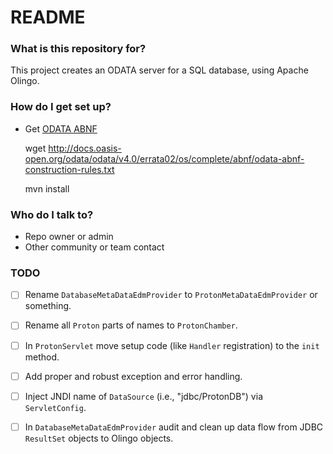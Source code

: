 # README #

### What is this repository for? ###

This project creates an ODATA server for a SQL database, using Apache Olingo.

### How do I get set up? ###

* Get [ODATA ABNF](http://docs.oasis-open.org/odata/odata/v4.0/errata02/os/complete/abnf/odata-abnf-construction-rules.txt)

	wget http://docs.oasis-open.org/odata/odata/v4.0/errata02/os/complete/abnf/odata-abnf-construction-rules.txt

    mvn install

### Who do I talk to? ###

* Repo owner or admin
* Other community or team contact

### TODO ###

- [ ] Rename `DatabaseMetaDataEdmProvider` to
      `ProtonMetaDataEdmProvider` or something.
- [ ] Rename all `Proton` parts of names to `ProtonChamber`.
- [ ] In `ProtonServlet` move setup code (like `Handler` registration)
      to the `init` method.
- [ ] Add proper and robust exception and error handling.
- [ ] Inject JNDI name of `DataSource` (i.e., "jdbc/ProtonDB") via
      `ServletConfig`.
- [ ] In `DatabaseMetaDataEdmProvider` audit and clean up data flow
      from JDBC `ResultSet` objects to Olingo objects.

